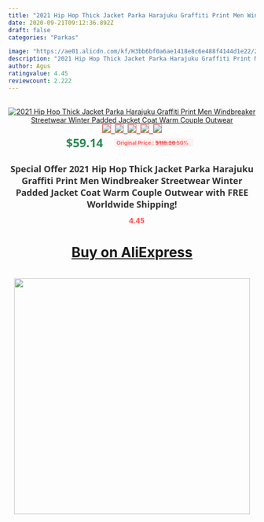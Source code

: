 ```yaml
---
title: "2021 Hip Hop Thick Jacket Parka Harajuku Graffiti Print Men Windbreaker Streetwear Winter Padded Jacket Coat Warm Couple Outwear"
date: 2020-09-21T09:12:36.892Z
draft: false
categories: "Parkas"

image: "https://ae01.alicdn.com/kf/H3bb6bf0a6ae1418e8c6e488f4144d1e22/2021-Hip-Hop-Thick-Jacket-Parka-Harajuku-Graffiti-Print-Men-Windbreaker-Streetwear-Winter-Padded-Jacket-Coat.jpg"
description: "2021 Hip Hop Thick Jacket Parka Harajuku Graffiti Print Men Windbreaker Streetwear Winter Padded Jacket Coat Warm Couple Outwear"
author: Agus
ratingvalue: 4.45
reviewcount: 2.222
---
```

<br>
<div style="text-align: center;">
<a href="https://s.click.aliexpress.com/e/_A2kDvb" target="_blank" rel="nofollow noopener noreferrer"><img alt="2021 Hip Hop Thick Jacket Parka Harajuku Graffiti Print Men Windbreaker Streetwear Winter Padded Jacket Coat Warm Couple Outwear" class="magnifier-image" src="https://ae01.alicdn.com/kf/H3bb6bf0a6ae1418e8c6e488f4144d1e22/2021-Hip-Hop-Thick-Jacket-Parka-Harajuku-Graffiti-Print-Men-Windbreaker-Streetwear-Winter-Padded-Jacket-Coat.jpg_640x640.jpg">
<br>
<img style="border:1px solid salmon" src="https://ae01.alicdn.com/kf/H3bb6bf0a6ae1418e8c6e488f4144d1e22/2021-Hip-Hop-Thick-Jacket-Parka-Harajuku-Graffiti-Print-Men-Windbreaker-Streetwear-Winter-Padded-Jacket-Coat.jpg_120x120.jpg">&nbsp;&nbsp;<img style="border:1px solid salmon" src="https://ae01.alicdn.com/kf/H53e595f9fd0b4c25bdbcab504adc40498/2021-Hip-Hop-Thick-Jacket-Parka-Harajuku-Graffiti-Print-Men-Windbreaker-Streetwear-Winter-Padded-Jacket-Coat.jpg_120x120.jpg">&nbsp;&nbsp;<img style="border:1px solid salmon" src="https://ae01.alicdn.com/kf/H1f9e9c6a73234f058f52c97e0cfded67J/2021-Hip-Hop-Thick-Jacket-Parka-Harajuku-Graffiti-Print-Men-Windbreaker-Streetwear-Winter-Padded-Jacket-Coat.jpg_120x120.jpg">&nbsp;&nbsp;<img style="border:1px solid salmon" src="https://ae01.alicdn.com/kf/Ha31ac684d8604d7aa236b983390a5bd99/2021-Hip-Hop-Thick-Jacket-Parka-Harajuku-Graffiti-Print-Men-Windbreaker-Streetwear-Winter-Padded-Jacket-Coat.jpg_120x120.jpg">&nbsp;&nbsp;<img style="border:1px solid salmon" src="https://ae01.alicdn.com/kf/Hafbec2e7cb7948dbb290403559bbeb91A/2021-Hip-Hop-Thick-Jacket-Parka-Harajuku-Graffiti-Print-Men-Windbreaker-Streetwear-Winter-Padded-Jacket-Coat.jpg_120x120.jpg"></a></div><br0>
<div style="text-align: center;"><span style="background-color: white; border: 0px; box-sizing: border-box; color: seagreen; display: inline-block; font-family: &quot;open sans&quot; , &quot;arial&quot; , &quot;helvetica&quot; , sans-serif , &quot;heiti&quot;; font-size: 24px; font-stretch: inherit; font-weight: 700; line-height: inherit; margin: 0px 10px 0px 0px; padding: 0px; vertical-align: middle;">$59.14 </span>
<span style="background: rgb(255 , 241 , 241); border-radius: 3px; border: 0px; box-sizing: border-box; color: #ff4747; display: inline-block; font-family: inherit; font-size: 12px; font-stretch: inherit; font-style: inherit; font-variant: inherit; font-weight: 600; line-height: inherit; margin: 0px; padding: 2px 5px; transform: scale(0.9); vertical-align: middle;">Original Price : <b style="text-decoration: line-through;">$118.28 </b> 50%&nbsp;&nbsp;</span></div>
<h1 style="color: #333333; display: inline-block; font-family: &quot;open sans&quot; , &quot;arial&quot; , &quot;helvetica&quot; , sans-serif , &quot;heiti&quot;; font-size: 18px; font-stretch: inherit; font-weight: 700; text-align: center;">Special Offer 2021 Hip Hop Thick Jacket Parka Harajuku Graffiti Print Men Windbreaker Streetwear Winter Padded Jacket Coat Warm Couple Outwear with FREE Worldwide Shipping!</h1>
<div style="color: #ff4747; text-align: center;">
<img src="https://4.bp.blogspot.com/-M0ZcTcb-5uY/XleCXlxnR4I/AAAAAAAAAEc/OrjgMkXV1oMQFaCRZj5HQwOCBcu3w1FegCPcBGAYYCw/s1600/star.png" style="height: 15px;">&nbsp;<b>4.45</b></div>
<div class="button_cont" align="center"><a class="buynow_a" href="https://s.click.aliexpress.com/e/_A2kDvb" target="_blank" rel="nofollow noopener noreferrer"><H1>Buy on AliExpress</H1></a></div><br>
<div class="separator" style="clear: both; text-align: center;">
<img src="https://lh3.googleusercontent.com/-pTy5HemUv9M/XlePHvY0dAI/AAAAAAAAAE4/0nX5iRUoIWY8eMW9Dpxeirr157OZliDIgCLcBGAsYHQ/s1600/badge.gif" width="480">
</div>
